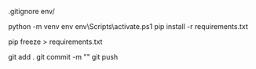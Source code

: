 .gitignore
env/

python -m venv env 
env\Scripts\activate.ps1
pip install -r requirements.txt

pip freeze > requirements.txt

git add .
git commit -m ""
git push
